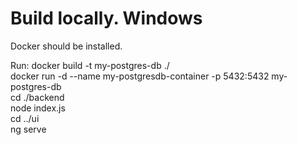 # Build locally. Windows

Docker should be installed.


 
Run:
docker build -t my-postgres-db ./  
docker run -d --name my-postgresdb-container -p 5432:5432 my-postgres-db  
cd ./backend  
node index.js  
cd ../ui  
ng serve
